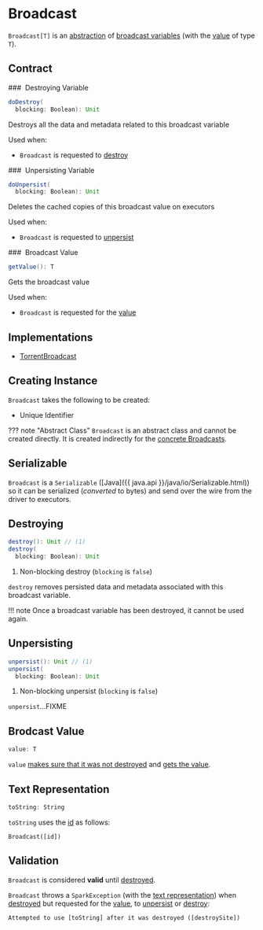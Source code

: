 # Broadcast

`Broadcast[T]` is an [abstraction](#contract) of [broadcast variables](#implementations) (with the [value](#value) of type `T`).

## Contract

### <span id="doDestroy"> Destroying Variable

```scala
doDestroy(
  blocking: Boolean): Unit
```

Destroys all the data and metadata related to this broadcast variable

Used when:

* `Broadcast` is requested to [destroy](#destroy)

### <span id="doUnpersist"> Unpersisting Variable

```scala
doUnpersist(
  blocking: Boolean): Unit
```

Deletes the cached copies of this broadcast value on executors

Used when:

* `Broadcast` is requested to [unpersist](#unpersist)

### <span id="getValue"> Broadcast Value

```scala
getValue(): T
```

Gets the broadcast value

Used when:

* `Broadcast` is requested for the [value](#value)

## Implementations

* [TorrentBroadcast](TorrentBroadcast.md)

## Creating Instance

`Broadcast` takes the following to be created:

* <span id="id"> Unique Identifier

??? note "Abstract Class"
    `Broadcast` is an abstract class and cannot be created directly. It is created indirectly for the [concrete Broadcasts](#implementations).

## <span id="Serializable"> Serializable

`Broadcast` is a `Serializable` ([Java]({{ java.api }}/java/io/Serializable.html)) so it can be serialized (_converted_ to bytes) and send over the wire from the driver to executors.

## <span id="destroy"> Destroying

```scala
destroy(): Unit // (1)
destroy(
  blocking: Boolean): Unit
```

1. Non-blocking destroy (`blocking` is `false`)

`destroy` removes persisted data and metadata associated with this broadcast variable.

!!! note
    Once a broadcast variable has been destroyed, it cannot be used again.

## <span id="unpersist"> Unpersisting

```scala
unpersist(): Unit // (1)
unpersist(
  blocking: Boolean): Unit
```

1. Non-blocking unpersist (`blocking` is `false`)

`unpersist`...FIXME

## <span id="value"> Brodcast Value

```scala
value: T
```

`value` [makes sure that it was not destroyed](#assertValid) and [gets the value](#getValue).

## <span id="toString"> Text Representation

```scala
toString: String
```

`toString` uses the [id](#id) as follows:

```text
Broadcast([id])
```

## <span id="assertValid"><span id="_isValid"> Validation

`Broadcast` is considered **valid** until [destroyed](#destroy).

`Broadcast` throws a `SparkException` (with the [text representation](#toString)) when [destroyed](#destroy) but requested for the [value](#value), to [unpersist](#unpersist) or [destroy](#destroy):

```text
Attempted to use [toString] after it was destroyed ([destroySite])
```
